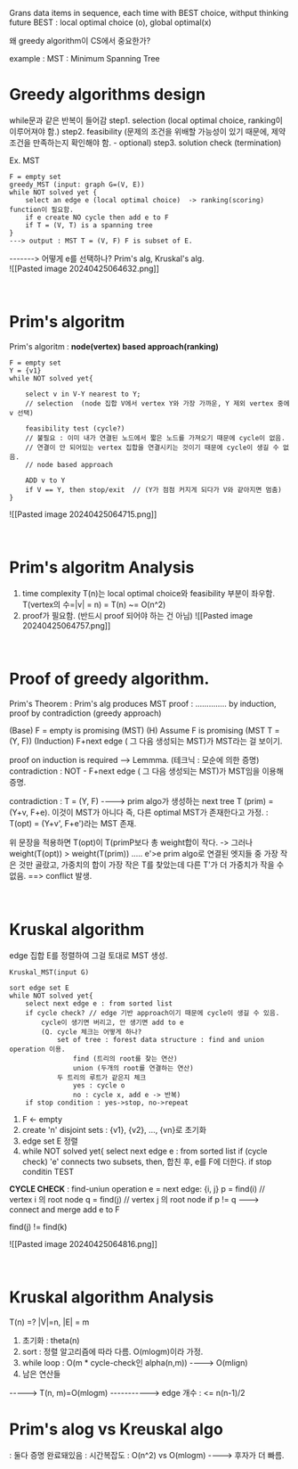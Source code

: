 Grans data items in sequence, each time with BEST choice, withput thinking future
BEST : local optimal choice (o), global optimal(x)

왜 greedy algorithm이 CS에서 중요한가?

example : MST : Minimum Spanning Tree
<br>

# Greedy algorithms design
while문과 같은 반복이 들어감
	step1. selection (local optimal choice, ranking이 이루어져야 함.)
	step2. feasibility (문제의 조건을 위배할 가능성이 있기 때문에, 제약 조건을 만족하는지 확인해야 함. - optional)
	step3. solution check (termination)

Ex. MST

```
F = empty set
greedy_MST (input: graph G=(V, E))
while NOT solved yet {
	select an edge e (local optimal choice)  -> ranking(scoring) function이 필요함.
	if e create NO cycle then add e to F
	if T = (V, T) is a spanning tree
}
---> output : MST T = (V, F) F is subset of E.
```
-------> 어떻게 e를 선택하나?  Prim's alg, Kruskal's alg.
<br>
![[Pasted image 20240425064632.png]]

<br>

# Prim's algoritm
Prim's algoritm : **node(vertex) based approach(ranking)**

```
F = empty set
Y = {v1}
while NOT solved yet{

	select v in V-Y nearest to Y; 
	// selection  (node 집합 V에서 vertex Y와 가장 가까운, Y 제외 vertex 중에 v 선택) 
	
	feasibility test (cycle?)  
	// 불필요 : 이미 내가 연결된 노드에서 짧은 노드를 가져오기 때문에 cycle이 없음. 
	// 연결이 안 되어있는 vertex 집합을 연결시키는 것이기 때문에 cycle이 생길 수 없음.
	// node based approach
	
	ADD v to Y
	if V == Y, then stop/exit  // (Y가 점점 커지게 되다가 V와 같아지면 멈춤)
}

```
![[Pasted image 20240425064715.png]]

<br>

# Prim's algoritm Analysis
1. time complexity T(n)는 local optimal choice와 feasibility 부분이 좌우함.
	T(vertex의 수=|v| = n) = T(n) ~= O(n^2)
2. proof가 필요함. (반드시 proof 되어야 하는 건 아님)
![[Pasted image 20240425064757.png]]

<br>

# Proof of greedy algorithm.

Prim's Theorem : Prim's alg produces MST
proof : .............. by induction, proof by contradiction (greedy approach)

(Base) F = empty is promising (MST)
(H) Assume F is promising (MST T = (Y, F))
(Induction) F+next edge ( 그 다음 생성되는 MST)가 MST라는 걸 보이기.

proof on induction is required --> Lemmma.
(테크닉 : 모순에 의한 증명)
contradiction : NOT - F+next edge ( 그 다음 생성되는 MST)가 MST임을 이용해 증명.

contradiction : 
T = (Y, F) ----> prim algo가 생성하는 next tree T (prim) = (Y+v, F+e). 이것이 MST가 아니다
즉, 다른 optimal MST가 존재한다고 가정. 
: T(opt) = (Y+v', F+e')라는 MST 존재.

위 문장을 적용하면
T(opt)이 T(primP보다 총 weight합이 작다.
	-> 그러나 weight(T(opt)) > weight(T(prim)) ..... e'>e
		prim algo로 연결된 엣지들 중 가장 작은 것만 골랐고, 가중치의 합이 가장 작은 T를 찾았는데 다른 T'가 더 가중치가 작을 수 없음.  ==> conflict 발생.

<br>

# Kruskal algorithm
edge 집합 E를 정렬하여 그걸 토대로 MST 생성.

```
Kruskal_MST(input G)

sort edge set E
while NOT solved yet{
	select next edge e : from sorted list
	if cycle check? // edge 기반 approach이기 때문에 cycle이 생길 수 있음. 
		cycle이 생기면 버리고, 안 생기면 add to e
		(Q. cycle 체크는 어떻게 하나?
			set of tree : forest data structure : find and union operation 이용.
				find (트리의 root를 찾는 연산)
				union (두개의 root를 연결하는 연산)
			두 트리의 루트가 같은지 체크
				yes : cycle o
				no : cycle x, add e -> 반복)
	if stop condition : yes->stop, no->repeat
```

1. F <- empty
2. create 'n' disjoint sets : {v1}, {v2}, ..., {vn}로 초기화
3. edge set E 정렬
4. while NOT solved yet{
	select next edge e : from sorted list
	if (cycle check) 'e' connects two subsets, 
		then, 합친 후, e를 F에 더한다.
	if stop conditin TEST

**CYCLE CHECK** : find-uniun operation
e = next edge: {i, j}
p = find(i)  // vertex i 의 root node
q = find(j)  // vertex j 의 root node
if p != q ---> connect and merge
add e to F

find(j) != find(k)

![[Pasted image 20240425064816.png]]

<br>

# Kruskal algorithm Analysis  
T(n) =? |V|=n, |E| = m
1. 초기화 : theta(n)
2. sort : 정렬 알고리즘에 따라 다름. O(mlogm)이라 가정.
3. while loop : O(m * cycle-check인 alpha(n,m))   ----> O(mlign)
4. 남은 연산들

-----> T(n, m)=O(mlogm)
-----------> edge 개수 : <= n(n-1)/2
<br>

# Prim's alog vs Kreuskal algo
: 둘다 증명 완료돼있음
: 시간복잡도 : O(n^2) vs O(mlogm)
----> 후자가 더 빠름.
